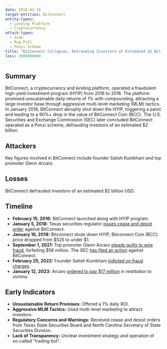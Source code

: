 ```yaml
---
date: 2018-01-16
target-entities: BitConnect
entity-types:
  - Lending Platform
  - Cryptocurrency
attack-types:
  - Scam
  - Rug Pull
  - Ponzi Scheme
title: "BitConnect Collapses, Defrauding Investors of Estimated $2 Billion"
loss: 2000000000
---
```


## Summary

BitConnect, a cryptocurrency and lending platform, operated a fraudulent high-yield investment program (HYIP) from 2016 to 2018. The platform promised unsustainable daily returns of 1% with compounding, attracting a large investor base through aggressive multi-level marketing (MLM) tactics. In January 2018, BitConnect abruptly shut down the HYIP, triggering a panic and leading to a 90%+ drop in the value of BitConnect Coin (BCC). The U.S. Securities and Exchange Commission (SEC) later concluded BitConnect operated as a Ponzi scheme, defrauding investors of an estimated $2 billion.

## Attackers

Key figures involved in BitConnect include founder Satish Kumbhani and top promoter Glenn Arcaro.

## Losses

BitConnect defrauded investors of an estimated $2 billion USD.

## Timeline

- **February 15, 2016:** BitConnect launched along with HYIP program.
- **January 5, 2018:** Texas securities regulator [issues cease and desist order](https://financefeeds.com/texas-securities-regulator-issues-cease-desist-order-bitconnect/) against BitConnect.
- **January 16, 2018:** Bitconnect shuts down HYIP, Bitconnect Coin (BCC) price dropped from $525 to under $1.
- **September 1, 2021:** Top promoter Glenn Arcaro [pleads guilty to wire fraud](https://www.justice.gov/usao-sdca/pr/director-and-promoter-bitconnect-pleads-guilty-global-2-billion-cryptocurrency-scheme), forfeiting $56 million. The SEC [has filed an action](https://www.sec.gov/news/press-release/2021-172) against BitConnect.
- **February 25, 2022:** Founder Satish Kumbhani [indicted on fraud charges](https://www.justice.gov/opa/pr/bitconnect-founder-indicted-global-24-billion-cryptocurrency-scheme).
- **January 12, 2023:** Arcaro [ordered to pay $17 million](https://www.justice.gov/usao-sdca/pr/victims-bitconnect-scheme-receive-more-17-million-compensate-losses) in restitution to victims.

## Early Indicators

- **Unsustainable Return Promises:** Offered a 1% daily ROI.
- **Aggressive MLM Tactics:** Used multi-level marketing to attract investors.
- **Regulatory Concerns and Warnings:** Received cease and desist orders from Texas State Securities Board and North Carolina Secretary of State Securities Division.
- **Lack of Transparency:** Unclear investment strategy and operation of so-called "trading bot".